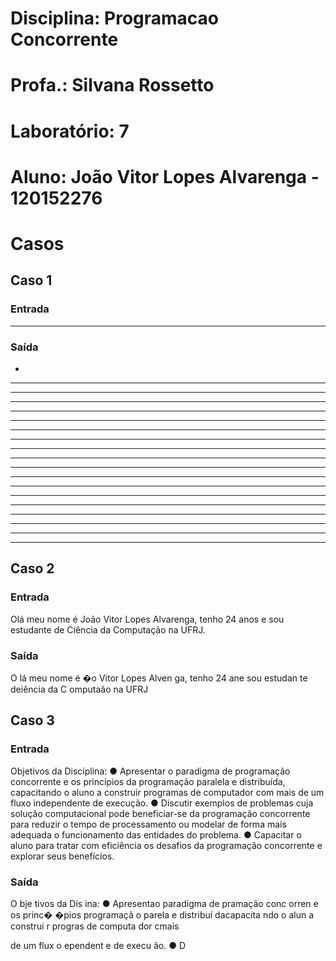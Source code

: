 # Disciplina: Programacao Concorrente 
# Profa.: Silvana Rossetto 
# Laboratório: 7
# Aluno: João Vitor Lopes Alvarenga - 120152276

# Casos

## Caso 1

### Entrada

*****************************************************************************************************************************************************************************************************************************

### Saída

*
***
*****
*******
*********
***********
*************
***************
*****************
*******************
*********************
**********
**********
**********
**********
**********
**********
**********
***

## Caso 2

### Entrada

Olá meu nome é João Vitor Lopes Alvarenga, tenho 24 anos e sou estudante de Ciência da Computação na UFRJ.

### Saída

O
lá
 meu 
nome é
�o Vitor 
Lopes Alven
ga, tenho 24 
ane sou estudan
te deiência da C
omputaão na UFRJ

## Caso 3

### Entrada

Objetivos da Disciplina:
● Apresentar o paradigma de programação concorrente e os princípios da programação
paralela e distribuída, capacitando o aluno a construir programas de computador com mais
de um fluxo independente de execução.
● Discutir exemplos de problemas cuja solução computacional pode beneficiar-se da
programação concorrente para reduzir o tempo de processamento ou modelar de forma
mais adequada o funcionamento das entidades do problema.
● Capacitar o aluno para tratar com eficiência os desafios da programação concorrente e
explorar seus benefícios.

### Saída
O
bje
tivos
 da Dis
ina:
● 
Apresentao 
paradigma de 
pramação conc
orren e os princ�
�pios  programaçã
o
parela e distribuí
dacapacita
ndo o alun
a construi
r progras 
de computa
dor cmais

de um flux
o ependent
e de execu
ão.
● D
